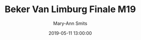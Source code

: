 ---
layout: album
title: Beker Van Limburg Finale M19
description: Beker Van Limburg Finale M19 tussen Hasselt BT en DBC Houthalen.
date: 2019-05-11 13:00:00
cover: /albums/2019-05-11-Beker-Van-Limburg-Finale-M19/thumbnails/DSC_1078_bis.jpg
author: Mary-Ann Smits
pagination: 
  enabled: true
  images: true
  imageLayout: image
  itemsPerPage: 256
---